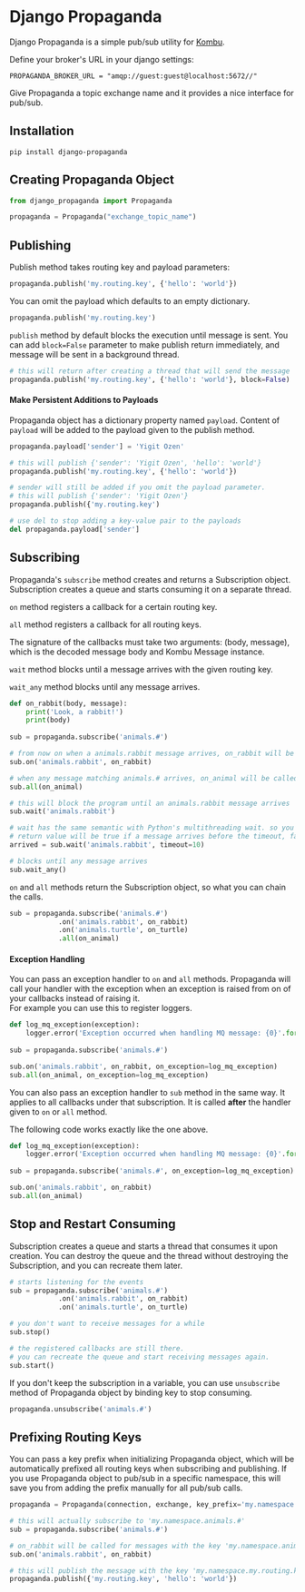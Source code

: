 # Django Propaganda

Django Propaganda is a simple pub/sub utility for [Kombu]. 

Define your broker's URL in your django settings:

```
PROPAGANDA_BROKER_URL = "amqp://guest:guest@localhost:5672//"
```

Give Propaganda a topic exchange name and it provides a nice interface for pub/sub. 

## Installation

```
pip install django-propaganda
```

## Creating Propaganda Object

```python
from django_propaganda import Propaganda

propaganda = Propaganda("exchange_topic_name")
```

## Publishing

Publish method takes routing key and payload parameters:

```python
propaganda.publish('my.routing.key', {'hello': 'world'})
```

You can omit the payload which defaults to an empty dictionary.

```python
propaganda.publish('my.routing.key')
```

`publish` method by default blocks the execution until message is sent. You can add `block=False` parameter to make 
publish return immediately, and message will be sent in a background thread.

```python
# this will return after creating a thread that will send the message
propaganda.publish('my.routing.key', {'hello': 'world'}, block=False)  
```

#### Make Persistent Additions to Payloads

Propaganda object has a dictionary property named `payload`. Content of `payload` will be added
to the payload given to the publish method.

```python
propaganda.payload['sender'] = 'Yigit Ozen'

# this will publish {'sender': 'Yigit Ozen', 'hello': 'world'}
propaganda.publish('my.routing.key', {'hello': 'world'})

# sender will still be added if you omit the payload parameter. 
# this will publish {'sender': 'Yigit Ozen'}
propaganda.publish({'my.routing.key')

# use del to stop adding a key-value pair to the payloads
del propaganda.payload['sender']
```

## Subscribing

Propaganda's `subscribe` method creates and returns a Subscription object. Subscription creates a 
queue and starts consuming it on a separate thread. 

`on` method registers a callback for a certain routing key.
 
`all` method registers a callback for all routing keys.

The signature of the callbacks must take two arguments: (body, message), which is the decoded message body and Kombu Message instance.

`wait` method blocks until a message arrives with the given routing key.

`wait_any` method blocks until any message arrives.

```python
def on_rabbit(body, message):
    print('Look, a rabbit!')
    print(body)
    
sub = propaganda.subscribe('animals.#')

# from now on when a animals.rabbit message arrives, on_rabbit will be called
sub.on('animals.rabbit', on_rabbit)

# when any message matching animals.# arrives, on_animal will be called
sub.all(on_animal)

# this will block the program until an animals.rabbit message arrives
sub.wait('animals.rabbit')

# wait has the same semantic with Python's multithreading wait. so you can pass a timeout.
# return value will be true if a message arrives before the timeout, false otherwise
arrived = sub.wait('animals.rabbit', timeout=10)

# blocks until any message arrives
sub.wait_any()
```

`on` and `all` methods return the Subscription object, so what you can chain the calls.

```python
sub = propaganda.subscribe('animals.#')
            .on('animals.rabbit', on_rabbit)
            .on('animals.turtle', on_turtle)
            .all(on_animal)
```

#### Exception Handling

You can pass an exception handler to `on` and `all` methods. Propaganda will call your handler with the exception 
when an exception is raised from on of your callbacks instead of raising it.  
For example you can use this to register loggers.

```python
def log_mq_exception(exception):
    logger.error('Exception occurred when handling MQ message: {0}'.format(exception))
    
sub = propaganda.subscribe('animals.#')

sub.on('animals.rabbit', on_rabbit, on_exception=log_mq_exception)
sub.all(on_animal, on_exception=log_mq_exception) 
```

You can also pass an exception handler to `sub` method in the same way. 
It applies to all callbacks under that subscription. 
It is called **after** the handler given to `on` or `all` method.

The following code works exactly like the one above.

```python
def log_mq_exception(exception):
    logger.error('Exception occurred when handling MQ message: {0}'.format(exception))
    
sub = propaganda.subscribe('animals.#', on_exception=log_mq_exception)

sub.on('animals.rabbit', on_rabbit)
sub.all(on_animal) 
```

## Stop and Restart Consuming

Subscription creates a queue and starts a thread that consumes it upon creation.
You can destroy the queue and the thread without destroying the Subscription, and you can recreate them later.

```python
# starts listening for the events
sub = propaganda.subscribe('animals.#')
            .on('animals.rabbit', on_rabbit)
            .on('animals.turtle', on_turtle)

# you don't want to receive messages for a while
sub.stop()

# the registered callbacks are still there.
# you can recreate the queue and start receiving messages again.
sub.start()
```

If you don't keep the subscription in a variable, you can use `unsubscribe` method of Propaganda object by binding key 
to stop consuming.

```python
propaganda.unsubscribe('animals.#')
```

## Prefixing Routing Keys

You can pass a key prefix when initializing Propaganda object, which will be automatically prefixed all routing keys 
when subscribing and publishing. If you use Propaganda object to pub/sub in a specific namespace, this will save you 
from adding the prefix manually for all pub/sub calls.

```python
propaganda = Propaganda(connection, exchange, key_prefix='my.namespace.')

# this will actually subscribe to 'my.namespace.animals.#'
sub = propaganda.subscribe('animals.#')

# on_rabbit will be called for messages with the key 'my.namespace.animals.rabbit'
sub.on('animals.rabbit', on_rabbit)

# this will publish the message with the key 'my.namespace.my.routing.key'
propaganda.publish({'my.routing.key', 'hello': 'world'})
```


[Kombu]: https://github.com/celery/kombu
